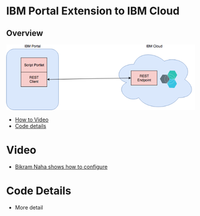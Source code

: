 # IBM Portal Extension to IBM Cloud
## Overview

![Overview Picture](./diagrams/PortalOverview.png "Solution overview")
 - [How to Video](#video)
 - [Code details](#code_details)

# Video
- [Bikram Naha shows how to configure](https:www.youtube.com/whatever)

# Code Details
- More detail
